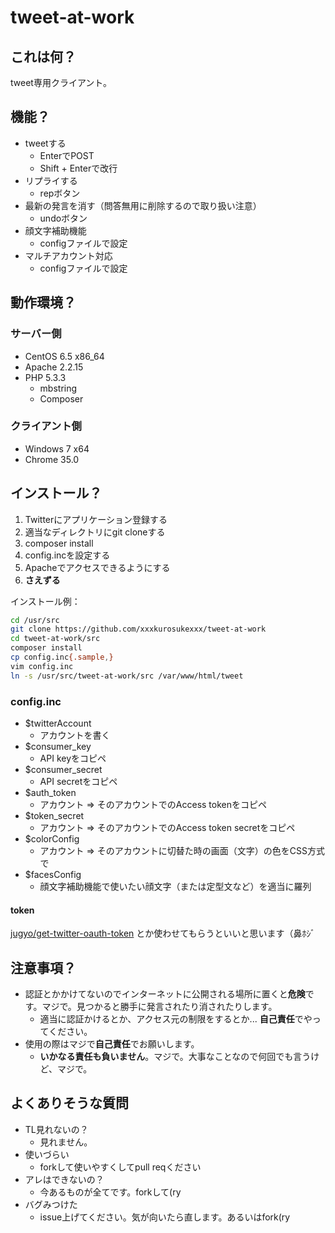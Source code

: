 tweet-at-work
=============

## これは何？
tweet専用クライアント。


## 機能？
- tweetする
    - EnterでPOST
    - Shift + Enterで改行
- リプライする
    - repボタン
- 最新の発言を消す（問答無用に削除するので取り扱い注意）
    - undoボタン
- 顔文字補助機能
    - configファイルで設定
- マルチアカウント対応
    - configファイルで設定


## 動作環境？
### サーバー側
- CentOS 6.5 x86_64
- Apache 2.2.15
- PHP 5.3.3
    - mbstring
    - Composer

### クライアント側
- Windows 7 x64
- Chrome 35.0


## インストール？
1. Twitterにアプリケーション登録する
1. 適当なディレクトリにgit cloneする
1. composer install
1. config.incを設定する
1. Apacheでアクセスできるようにする
1. **さえずる**

インストール例：
```bash
cd /usr/src
git clone https://github.com/xxxkurosukexxx/tweet-at-work
cd tweet-at-work/src
composer install
cp config.inc{.sample,}
vim config.inc
ln -s /usr/src/tweet-at-work/src /var/www/html/tweet
```

### config.inc
- $twitterAccount
  - アカウントを書く
- $consumer_key
  - API keyをコピペ
- $consumer_secret
  - API secretをコピペ
- $auth_token
  - アカウント => そのアカウントでのAccess tokenをコピペ
- $token_secret
  - アカウント => そのアカウントでのAccess token secretをコピペ
- $colorConfig
  - アカウント => そのアカウントに切替た時の画面（文字）の色をCSS方式で
- $facesConfig
  - 顔文字補助機能で使いたい顔文字（または定型文など）を適当に羅列

#### token
[jugyo/get-twitter-oauth-token](https://github.com/jugyo/get-twitter-oauth-token) とか使わせてもらうといいと思います（鼻ﾎｼﾞ


## 注意事項？
- 認証とかかけてないのでインターネットに公開される場所に置くと**危険**です。マジで。見つかると勝手に発言されたり消されたりします。
    - 適当に認証かけるとか、アクセス元の制限をするとか... **自己責任**でやってください。
- 使用の際はマジで**自己責任**でお願いします。
    - **いかなる責任も負いません**。マジで。大事なことなので何回でも言うけど、マジで。


## よくありそうな質問
- TL見れないの？
  - 見れません。
- 使いづらい
  - forkして使いやすくしてpull reqください
- アレはできないの？
  - 今あるものが全てです。forkして(ry
- バグみつけた
  - issue上げてください。気が向いたら直します。あるいはfork(ry
